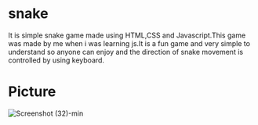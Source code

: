 # snake

It is simple snake game made using HTML,CSS and Javascript.This game was made by me when i was learning js.It is a fun game and very simple to understand so anyone can enjoy and the direction of snake movement is controlled by using keyboard.

# Picture

![Screenshot (32)-min](https://user-images.githubusercontent.com/90537295/181681134-145565c2-6cd3-42ba-a9d8-c93b2858bb02.png)


